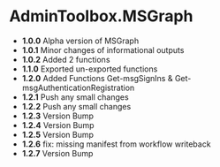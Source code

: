 # **AdminToolbox.MSGraph**

* **1.0.0** Alpha version of MSGraph
* **1.0.1** Minor changes of informational outputs
* **1.0.2** Added 2 functions
* **1.1.0** Exported un-exported functions
* **1.2.0** Added Functions Get-msgSignIns & Get-msgAuthenticationRegistration
* **1.2.1** Push any small changes
* **1.2.2** Push any small changes
* **1.2.3** Version Bump
* **1.2.4** Version Bump
* **1.2.5** Version Bump
* **1.2.6** fix: missing manifest from workflow writeback
* **1.2.7** Version Bump